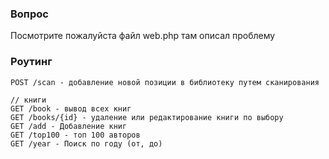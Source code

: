 ### Вопрос
Посмотрите пожалуйста файл web.php там описал проблему



### Роутинг
```
POST /scan - добавление новой позиции в библиотеку путем сканирования

// книги
GET /book - вывод всех книг
GET /books/{id} - удаление или редактирование книги по выбору
GET /add - Добавление книг  
GET /top100 - топ 100 авторов
GET /year - Поиск по году (от, до)


```
